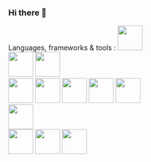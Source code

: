 ### Hi there 👋

<!--
**MyleneF84/MyleneF84** is a ✨ _special_ ✨ repository because its `README.md` (this file) appears on your GitHub profile.

Here are some ideas to get you started:

- 🔭 I’m currently working on ...
- 🌱 I’m currently learning ...
- 👯 I’m looking to collaborate on ...
- 🤔 I’m looking for help with ...
- 💬 Ask me about ...
- 📫 How to reach me: ...
- 😄 Pronouns: ...
- ⚡ Fun fact: ...
-->
Languages, frameworks & tools : 
<img height=50 src="https://cdn.jsdelivr.net/gh/devicons/devicon/icons/ruby/ruby-original.svg" />         
<img height=50 src="https://cdn.jsdelivr.net/gh/devicons/devicon/icons/rails/rails-plain-wordmark.svg" />
<img height=50 src="https://cdn.jsdelivr.net/gh/devicons/devicon/icons/rspec/rspec-original-wordmark.svg" />         
<img height=50 src="https://cdn.jsdelivr.net/gh/devicons/devicon/icons/html5/html5-original.svg" />
<img height=50 src="https://cdn.jsdelivr.net/gh/devicons/devicon/icons/css3/css3-original.svg" />
<img height=50 src="https://cdn.jsdelivr.net/gh/devicons/devicon/icons/javascript/javascript-original.svg" />
<img height=50 src="https://cdn.jsdelivr.net/gh/devicons/devicon/icons/sqlite/sqlite-original-wordmark.svg" />
<img height=50 src="https://cdn.jsdelivr.net/gh/devicons/devicon/icons/postgresql/postgresql-original-wordmark.svg" />                 
<img height=50 src="https://cdn.jsdelivr.net/gh/devicons/devicon/icons/figma/figma-original.svg" />         
<img height=50 src="https://cdn.jsdelivr.net/gh/devicns/devicon/icons/git/git-plain.svg"/>
<img height=50 src="https://cdn.jsdelivr.net/gh/devicons/devicon/icons/github/github-original.svg"/>
<img height=50 src="https://cdn.jsdelivr.net/gh/devicons/devicon/icons/canva/canva-original.svg"/>
